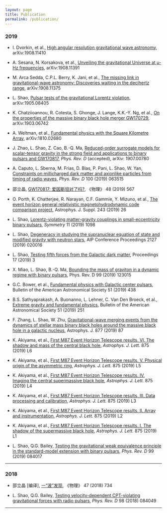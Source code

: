 ```yaml
---
layout: page
title: Publication
permalink: /publication/
---
```


### 2019

- I. Dvorkin, et al., [High angular resolution gravitational wave
astronomy](https://arxiv.org/abs/1908.11410), arXiv:1908.11410

- A. Sesana, N. Korsakova, et al., [Unveiling the gravitational Universe at
μ-Hz frequencies](https://arxiv.org/abs/1908.11391), arXiv:1908.11391

- M. Arca Sedda, C.P.L. Berry, K. Jani, et al., [The missing link in
gravitational-wave astronomy: Discoveries waiting in the decihertz
range](https://arxiv.org/abs/1908.11375), arXiv:1908.11375

- L. Shao, [Pulsar tests of the gravitational Lorentz
violation](https://arxiv.org/abs/1905.08405), arXiv:1905.08405

- K. Chatziioannou, R. Cotesta, S. Ghonge, J. Lange, K.K.-Y. Ng, et al., [On
  the properties of the massive binary black hole merger
GW170729](https://arxiv.org/abs/1903.06742), arXiv:1903.06742

- A. Weltman, et al., [Fundamental physics with the Square
Kilometre Array](https://arxiv.org/abs/1810.02680), arXiv:1810.02680

- J. Zhao, L. Shao, Z. Cao, B.-Q. Ma, [Reduced-order surrogate models for
scalar-tensor gravity in the strong field and applications to binary
pulsars and GW170817](https://arxiv.org/abs/1907.00780), 
*Phys. Rev. D* (accepted), arXiv: 1907.00780

- A. Caputo, L. Sberna, M. Frias, D. Blas, P. Pani, L. Shao, W. Yan,
  [Constraints on millicharged dark matter and axionlike particles from timing
of radio waves](https://arxiv.org/abs/1902.02695), 
*Phys. Rev. D* 100 (2019) 063515

- 邵立晶, [GW170817: 爱因斯坦对了吗?](http://www.wuli.ac.cn/CN/abstract/abstract74649.shtml), 《物理》 48 (2019) 567

- O. Porth, K. Chatterjee, R. Narayan, C.F. Gammie, Y. Mizuno, et al., [The
  event horizon general relativistic magnetohydrodynamic code comparison
project](https://arxiv.org/abs/1904.04923), Astrophys. J. Suppl. 243 (2019) 26

- L. Shao, [Lorentz-violating matter-gravity couplings in
small-eccentricity binary pulsars](https://arxiv.org/abs/1908.10019),
*Symmetry* 11 (2019) 1098

- L. Shao, [Degeneracy in studying the supranuclear equation of state and
  modified gravity with neutron stars](https://arxiv.org/abs/1901.07546),
AIP Conference Proceedings 2127 (2019) 020016

- L. Shao, [Testing fifth forces from the Galactic dark
matter](https://arxiv.org/abs/1907.02232), Proceedings 17 (2019) 3

- X. Miao, L. Shao, B.-Q. Ma, [Bounding the mass of graviton in a dynamic regime
  with binary pulsars](https://arxiv.org/abs/1905.12836), Phys. Rev. D 99 (2019) 123015

- G.C. Bower, et al., [Fundamental physics with Galactic center
  pulsars](http://adsabs.harvard.edu/abs/2019BAAS...51c.438B), Bulletin of the
American Astronomical Society 51 (2019) 438

- B.S. Sathyaprakash, A. Buonanno, L. Lehner, C. Van Den Broeck, et al.,
  [Extreme gravity and fundamental physics](https://arxiv.org/abs/1903.09221),
  Bulletin of the American Astronomical Society 51 (2019) 251

- F. Zhang, L. Shao, W. Zhu, [Gravitational-wave merging events from the
  dynamics of stellar mass binary black holes around the massive black hole in
a galactic nucleus](https://arxiv.org/abs/1903.02685), Astrophys. J. 877 (2019) 87

- K. Akiyama, et al., [First M87 Event Horizon Telescope results. VI. The
  shadow and mass of the central black
hole](https://doi.org/10.3847/2041-8213/ab1141), *Astrophys. J. Lett.* 875 (2019) L6 

- K. Akiyama, et al., [First M87 Event Horizon Telescope results. V. Physical
  origin of the asymmetric ring](https://doi.org/10.3847/2041-8213/ab0f43),
*Astrophys. J. Lett.* 875 (2019) L5 

- K. Akiyama, et al., [First M87 Event Horizon Telescope results. IV. Imaging
  the central supermassive black
hole](https://doi.org/10.3847/2041-8213/ab0e85), *Astrophys. J. Lett.* 875 (2019) L4 

- K. Akiyama, et al., [First M87 Event Horizon Telescope results. III. Data
  processing and calibration](https://doi.org/10.3847/2041-8213/ab0c57),
*Astrophys. J. Lett.* 875 (2019) L3 

- K. Akiyama, et al., [First M87 Event Horizon Telescope results. II. Array and
  instrumentation](https://doi.org/10.3847/2041-8213/ab0c96), *Astrophys. J.
Lett.* 875 (2019) L2 

- K. Akiyama, et al., [First M87 Event Horizon Telescope results. I. The shadow
  of the supermassive black hole](https://doi.org/10.3847/2041-8213/ab0ec7),
*Astrophys. J. Lett.* 875 (2019) L1 

- L. Shao, Q.G. Bailey, [Testing the gravitational weak equivalence principle
  in the standard-model extension with binary
pulsars](https://arxiv.org/abs/1903.11760), *Phys. Rev. D* 99 (2019) 084017

---

### 2018

- 邵立晶 [编译],
  [一“波”发现](http://www.wuli.ac.cn/CN/abstract/abstract73163.shtml), 《物理》
47 (2018) 734

- L. Shao, Q.G. Bailey, [Testing velocity-dependent CPT-violating gravitational
  forces with radio pulsars](https://arxiv.org/abs/1810.06332), *Phys. Rev. D*
98 (2018) 084049

---
